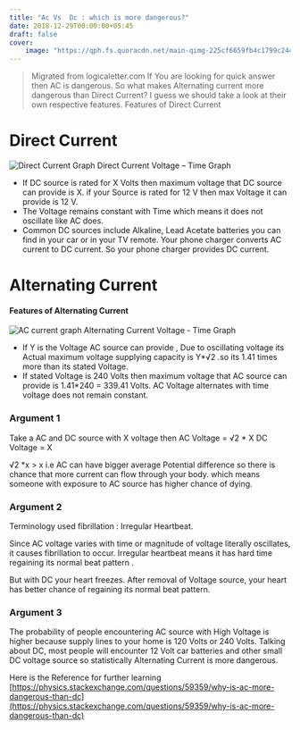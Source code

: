 ```yaml
---
title: "Ac Vs  Dc : which is more dangerous?"
date: 2018-12-29T00:00:00+05:45
draft: false
cover:
    image: "https://qph.fs.quoracdn.net/main-qimg-225cf6659fb4c1799c2449a6d36e5119"
---
```

> Migrated from logicaletter.com
If You are looking for quick answer then AC is dangerous. So what makes Alternating current more dangerous than Direct Current? I guess we should take a look at their own respective features.
Features of Direct Current

# Direct Current
![Direct Current Graph](https://encrypted-tbn0.gstatic.com/images?q=tbn:ANd9GcTK3p07dsJqROnRZZCCQr_77Dw_-dKLQdEa1g&usqp=CAU)
Direct Current Voltage – Time Graph

- If DC source is rated for X Volts then maximum voltage that DC source can provide is X. if your Source is rated for 12 V then max Voltage it can provide is 12 V.
- The Voltage remains constant with Time which means it does not oscillate like AC does.
- Common DC sources include Alkaline, Lead Acetate batteries you can find in your car or in your TV remote.  Your phone charger converts AC current to DC current. So your phone charger provides DC current.

# Alternating Current

#### Features of Alternating Current

![AC current graph](https://cdn.sparkfun.com/assets/b/7/3/d/a/521e6ed1757b7fcc778b456a.png)
Alternating Current Voltage - Time Graph

- If Y is the Voltage AC source can provide , Due to oscillating voltage its Actual maximum voltage supplying capacity is Y*√2 .so its 1.41 times more than its stated Voltage.
- If stated Voltage is 240 Volts then maximum voltage that AC source can provide is 1.41*240 = 339.41 Volts.
AC Voltage alternates with time voltage does not remain constant.

### Argument 1

Take a AC and DC source with X voltage then
AC Voltage = √2 * X
DC Voltage = X

√2 *x > x i.e AC can have bigger average Potential difference so there is chance that more current can flow through your body. which means someone with exposure to AC source has higher chance of dying.
### Argument 2

Terminology used
fibrillation : Irregular Heartbeat.

Since AC voltage varies with time or magnitude of voltage literally oscillates, it causes fibrillation to occur. Irregular heartbeat means it has hard time regaining its normal beat pattern .

But with DC your heart freezes. After removal of Voltage source, your heart has better chance of regaining its normal beat pattern.
### Argument 3

The probability of people encountering AC source with High Voltage is higher because supply lines to your home is 120 Volts or 240 Volts. Talking about DC, most people  will encounter 12 Volt car batteries and other small DC voltage source so statistically Alternating Current  is more dangerous.

 Here is the Reference for further learning
[https://physics.stackexchange.com/questions/59359/why-is-ac-more-dangerous-than-dc](https://physics.stackexchange.com/questions/59359/why-is-ac-more-dangerous-than-dc)

